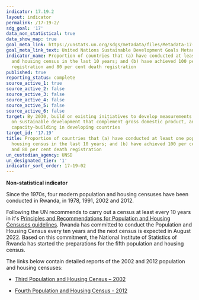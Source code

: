 ```yaml
---
indicator: 17.19.2
layout: indicator
permalink: /17-19-2/
sdg_goal: '17'
data_non_statistical: true
data_show_map: true
goal_meta_link: https://unstats.un.org/sdgs/metadata/files/Metadata-17-19-02a.pdf
goal_meta_link_text: United Nations Sustainable Development Goals Metadata (pdf 468kB)
indicator_name: Proportion of countries that (a) have conducted at least one population
  and housing census in the last 10 years; and (b) have achieved 100 per cent birth
  registration and 80 per cent death registration
published: true
reporting_status: complete
source_active_1: true
source_active_2: false
source_active_3: false
source_active_4: false
source_active_5: false
source_active_6: false
target: By 2030, build on existing initiatives to develop measurements of progress
  on sustainable development that complement gross domestic product, and support statistical
  capacity-building in developing countries
target_id: '17.19'
title: Proportion of countries that (a) have conducted at least one population and
  housing census in the last 10 years; and (b) have achieved 100 per cent birth registration
  and 80 per cent death registration
un_custodian_agency: UNSD
un_designated_tier: '1'
indicator_sort_order: 17-19-02
---
```

**Non-statistical indicator**

Since the 1970s, four modern population and housing censuses have been conducted in Rwanda, in 1978, 1991, 2002 and 2012.

Following the UN recommends to carry out a census at least every 10 years in it's [Principles and Recommendations for Population and Housing Censuses guidelines](https://unstats.un.org/unsd/demographic/meetings/egm/NewYork/2014/P&R_Revision3.pdf). Rwanda has committed to conduct the Population and Housing Census every ten years and the next census is expected in August 2022. Based on this commitment, the National Institute of Statistics of Rwanda has started the preparations for the fifth population and housing census.  

The links below contain detailed reports of the 2002 and 2012 population and housing censuses:

  * [Third Population and Housing Census – 2002](http://www.statistics.gov.rw/datasource/39)

  * [Fourth Population and Housing Census - 2012](http://www.statistics.gov.rw/datasource/42)


